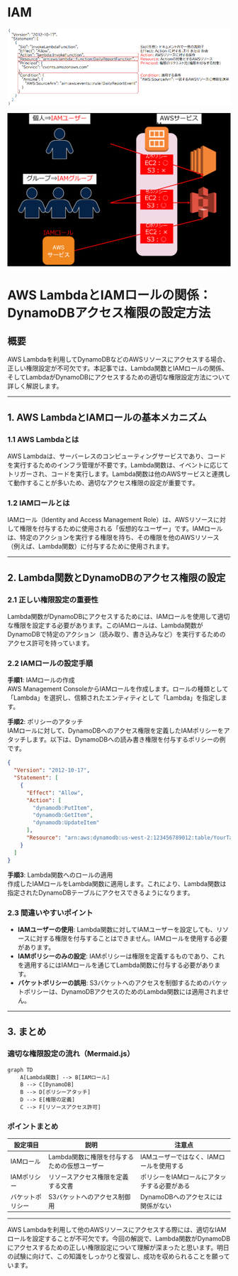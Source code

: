 # IAM

![](2024-08-27-08-40-12.png)

![](2024-08-27-17-06-14.png)
# AWS LambdaとIAMロールの関係：DynamoDBアクセス権限の設定方法

## 概要

AWS Lambdaを利用してDynamoDBなどのAWSリソースにアクセスする場合、正しい権限設定が不可欠です。本記事では、Lambda関数とIAMロールの関係、そしてLambdaがDynamoDBにアクセスするための適切な権限設定方法について詳しく解説します。

---

## 1. AWS LambdaとIAMロールの基本メカニズム

### 1.1 AWS Lambdaとは

AWS Lambdaは、サーバーレスのコンピューティングサービスであり、コードを実行するためのインフラ管理が不要です。Lambda関数は、イベントに応じてトリガーされ、コードを実行します。Lambda関数は他のAWSサービスと連携して動作することが多いため、適切なアクセス権限の設定が重要です。

### 1.2 IAMロールとは

IAMロール（Identity and Access Management Role）は、AWSリソースに対して権限を付与するために使用される「仮想的なユーザー」です。IAMロールは、特定のアクションを実行する権限を持ち、その権限を他のAWSリソース（例えば、Lambda関数）に付与するために使用されます。

---

## 2. Lambda関数とDynamoDBのアクセス権限の設定

### 2.1 正しい権限設定の重要性

Lambda関数がDynamoDBにアクセスするためには、IAMロールを使用して適切な権限を設定する必要があります。このIAMロールは、Lambda関数がDynamoDBで特定のアクション（読み取り、書き込みなど）を実行するためのアクセス許可を持っています。

### 2.2 IAMロールの設定手順

**手順1**: IAMロールの作成  
AWS Management ConsoleからIAMロールを作成します。ロールの種類として「Lambda」を選択し、信頼されたエンティティとして「Lambda」を指定します。

**手順2**: ポリシーのアタッチ  
IAMロールに対して、DynamoDBへのアクセス権限を定義したIAMポリシーをアタッチします。以下は、DynamoDBへの読み書き権限を付与するポリシーの例です。

```json
{
  "Version": "2012-10-17",
  "Statement": [
    {
      "Effect": "Allow",
      "Action": [
        "dynamodb:PutItem",
        "dynamodb:GetItem",
        "dynamodb:UpdateItem"
      ],
      "Resource": "arn:aws:dynamodb:us-west-2:123456789012:table/YourTableName"
    }
  ]
}
```

**手順3**: Lambda関数へのロールの適用  
作成したIAMロールをLambda関数に適用します。これにより、Lambda関数は指定されたDynamoDBテーブルにアクセスできるようになります。

### 2.3 間違いやすいポイント

- **IAMユーザーの使用**: Lambda関数に対してIAMユーザーを設定しても、リソースに対する権限を付与することはできません。IAMロールを使用する必要があります。
- **IAMポリシーのみの設定**: IAMポリシーは権限を定義するものであり、これを適用するにはIAMロールを通じてLambda関数に付与する必要があります。
- **バケットポリシーの誤用**: S3バケットへのアクセスを制御するためのバケットポリシーは、DynamoDBアクセスのためのLambda関数には適用されません。

---

## 3. まとめ

### 適切な権限設定の流れ（Mermaid.js）

```mermaid
graph TD
    A[Lambda関数] --> B[IAMロール]
    B --> C[DynamoDB]
    B --> D[ポリシーアタッチ]
    D --> E[権限の定義]
    C --> F[リソースアクセス許可]
```

### ポイントまとめ

| 設定項目          | 説明                                                                         | 注意点                                        |
|-------------------|------------------------------------------------------------------------------|-----------------------------------------------|
| IAMロール          | Lambda関数に権限を付与するための仮想ユーザー                                 | IAMユーザーではなく、IAMロールを使用する       |
| IAMポリシー        | リソースアクセス権限を定義する文書                                           | ポリシーをIAMロールにアタッチする必要がある   |
| バケットポリシー   | S3バケットへのアクセス制御用                                                 | DynamoDBへのアクセスには関係がない           |

---

AWS Lambdaを利用して他のAWSリソースにアクセスする際には、適切なIAMロールを設定することが不可欠です。今回の解説で、Lambda関数がDynamoDBにアクセスするための正しい権限設定について理解が深まったと思います。明日の試験に向けて、この知識をしっかりと復習し、成功を収められることを願っています。